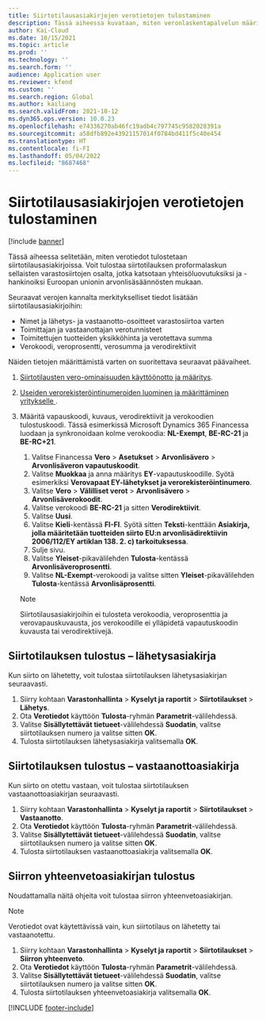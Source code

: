 ```yaml
---
title: Siirtotilausasiakirjojen verotietojen tulostaminen
description: Tässä aiheessa kuvataan, miten veronlaskentapalvelun määrittämät verotiedot voidaan tulostaa siirtotilausasiakirjoissa.
author: Kai-Cloud
ms.date: 10/15/2021
ms.topic: article
ms.prod: ''
ms.technology: ''
ms.search.form: ''
audience: Application user
ms.reviewer: kfend
ms.custom: ''
ms.search.region: Global
ms.author: kailiang
ms.search.validFrom: 2021-10-12
ms.dyn365.ops.version: 10.0.23
ms.openlocfilehash: e74336270ab46fc19adb4c797745c9582028391a
ms.sourcegitcommit: a58dfb892e43921157014f0784bd411f5c40e454
ms.translationtype: HT
ms.contentlocale: fi-FI
ms.lasthandoff: 05/04/2022
ms.locfileid: "8687468"
---
```

# <a name="print-tax-information-on-transfer-order-documents"></a>Siirtotilausasiakirjojen verotietojen tulostaminen

[!include [banner](../../includes/banner.md)]

Tässä aiheessa selitetään, miten verotiedot tulostetaan siirtotilausasiakirjoissa. Voit tulostaa siirtotilauksen proformalaskun sellaisten varastosiirtojen osalta, jotka katsotaan yhteisöluovutuksiksi ja -hankinoiksi Euroopan unionin arvonlisäsäännösten mukaan. 

Seuraavat verojen kannalta merkitykselliset tiedot lisätään siirtotilausasiakirjoihin:

- Nimet ja lähetys- ja vastaanotto-osoitteet varastosiirtoa varten
- Toimittajan ja vastaanottajan verotunnisteet
- Toimitettujen tuotteiden yksikköhinta ja verotettava summa
- Verokoodi, veroprosentti, verosumma ja verodirektiivit

Näiden tietojen määrittämistä varten on suoritettava seuraavat päävaiheet.

1. [Siirtotilausten vero-ominaisuuden käyttöönotto ja määritys](tasks/Tax-feature-support-for-transfer-order.md).
2. [Useiden verorekisteröintinumeroiden luominen ja määrittäminen yritykselle ](emea-multiple-vat-registration-numbers.md).
3. Määritä vapauskoodi, kuvaus, verodirektiivit ja verokoodien tulostuskoodi. Tässä esimerkissä Microsoft Dynamics 365 Financessa luodaan ja synkronoidaan kolme verokoodia: **NL-Exempt**, **BE-RC-21** ja **BE-RC+21**.

    1. Valitse Financessa **Vero** \> **Asetukset** \> **Arvonlisävero** \> **Arvonlisäveron vapautuskoodit**.
    2. Valitse **Muokkaa** ja anna määritys **EY**-vapautuskoodille. Syötä esimerkiksi **Verovapaat EY-lähetykset ja verorekisteröintinumero**.
    3. Valitse **Vero** \> **Välilliset verot** \> **Arvonlisävero** \> **Arvonlisäverokoodit**.
    4. Valitse verokoodi **BE-RC-21** ja sitten **Verodirektiivit**.
    5. Valitse **Uusi**.
    6. Valitse **Kieli**-kentässä **FI-FI**. Syötä sitten **Teksti**-kenttään **Asiakirja, jolla määritetään tuotteiden siirto EU:n arvonlisädirektiivin 2006/112/EY artiklan 138. 2. c) tarkoituksessa**.
    7. Sulje sivu.
    8. Valitse **Yleiset**-pikavälilehden **Tulosta**-kentässä **Arvonlisäveroprosentti**.
    8. Valitse **NL-Exempt**-verokoodi ja valitse sitten **Yleiset**-pikavälilehden **Tulosta**-kentässä **Arvonlisäprosentti**.

    > [!NOTE] 
    > Siirtotilausasiakirjoihin ei tulosteta verokoodia, veroprosenttia ja verovapauskuvausta, jos verokoodille ei ylläpidetä vapautuskoodin kuvausta tai verodirektiivejä.

## <a name="print-the-transfer-order---shipment-document"></a>Siirtotilauksen tulostus – lähetysasiakirja

Kun siirto on lähetetty, voit tulostaa siirtotilauksen lähetysasiakirjan seuraavasti.

1. Siirry kohtaan **Varastonhallinta** \> **Kyselyt ja raportit** \> **Siirtotilaukset** \> **Lähetys**.
2. Ota **Verotiedot** käyttöön **Tulosta**-ryhmän **Parametrit**-välilehdessä.
3. Valitse **Sisällytettävät tietueet**-välilehdessä **Suodatin**, valitse siirtotilauksen numero ja valitse sitten **OK**.
4. Tulosta siirtotilauksen lähetysasiakirja valitsemalla **OK**.

## <a name="print-the-transfer-order---receipt-document"></a>Siirtotilauksen tulostus – vastaanottoasiakirja

Kun siirto on otettu vastaan, voit tulostaa siirtotilauksen vastaanottoasiakirjan seuraavasti.

1. Siirry kohtaan **Varastonhallinta** \> **Kyselyt ja raportit** \> **Siirtotilaukset** \> **Vastaanotto**.
2. Ota **Verotiedot** käyttöön **Tulosta**-ryhmän **Parametrit**-välilehdessä.
3. Valitse **Sisällytettävät tietueet**-välilehdessä **Suodatin**, valitse siirtotilauksen numero ja valitse sitten **OK**.
4. Tulosta siirtotilauksen vastaanottoasiakirja valitsemalla **OK**.

## <a name="print-the-transfer-overview-document"></a>Siirron yhteenvetoasiakirjan tulostus

Noudattamalla näitä ohjeita voit tulostaa siirron yhteenvetoasiakirjan.

> [!NOTE]
> Verotiedot ovat käytettävissä vain, kun siirtotilaus on lähetetty tai vastaanotettu.

1. Siirry kohtaan **Varastonhallinta** \> **Kyselyt ja raportit** \> **Siirtotilaukset** \> **Siirron yhteenveto**.
2. Ota **Verotiedot** käyttöön **Tulosta**-ryhmän **Parametrit**-välilehdessä.
3. Valitse **Sisällytettävät tietueet**-välilehdessä **Suodatin**, valitse siirtotilauksen numero ja valitse sitten **OK**.
4. Tulosta siirtotilauksen yhteenvetoasiakirja valitsemalla **OK**.

[!INCLUDE [footer-include](../../includes/footer-banner.md)]
